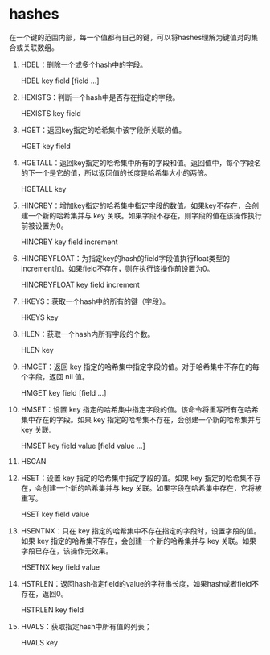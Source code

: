 # hashes

在一个键的范围内部，每一个值都有自己的键，可以将hashes理解为键值对的集合或关联数组。

1. HDEL：删除一个或多个hash中的字段。

    HDEL key field [field ...]

2. HEXISTS：判断一个hash中是否存在指定的字段。

    HEXISTS key field

3. HGET：返回key指定的哈希集中该字段所关联的值。

    HGET key field

4. HGETALL：返回key指定的哈希集中所有的字段和值。返回值中，每个字段名的下一个是它的值，所以返回值的长度是哈希集大小的两倍。

    HGETALL key

5. HINCRBY：增加key指定的哈希集中指定字段的数值。如果key不存在，会创建一个新的哈希集并与 key 关联。如果字段不存在，则字段的值在该操作执行前被设置为0。
    
    HINCRBY key field increment

6. HINCRBYFLOAT：为指定key的hash的field字段值执行float类型的increment加。如果field不存在，则在执行该操作前设置为0。

    HINCRBYFLOAT key field increment

7. HKEYS：获取一个hash中的所有的键（字段）。

    HKEYS key

8. HLEN：获取一个hash内所有字段的个数。

    HLEN key

9. HMGET：返回 key 指定的哈希集中指定字段的值。对于哈希集中不存在的每个字段，返回 nil 值。

    HMGET key field [field ...]

10. HMSET：设置 key 指定的哈希集中指定字段的值。该命令将重写所有在哈希集中存在的字段。如果 key 指定的哈希集不存在，会创建一个新的哈希集并与 key 关联.

    HMSET key field value [field value ...]

11. HSCAN

12. HSET：设置 key 指定的哈希集中指定字段的值。如果 key 指定的哈希集不存在，会创建一个新的哈希集并与 key 关联。如果字段在哈希集中存在，它将被重写。

    HSET key field value

13. HSENTNX：只在 key 指定的哈希集中不存在指定的字段时，设置字段的值。如果 key 指定的哈希集不存在，会创建一个新的哈希集并与 key 关联。如果字段已存在，该操作无效果。

    HSETNX key field value

14. HSTRLEN：返回hash指定field的value的字符串长度，如果hash或者field不存在，返回0。

    HSTRLEN key field

15. HVALS：获取指定hash中所有值的列表；

    HVALS key
